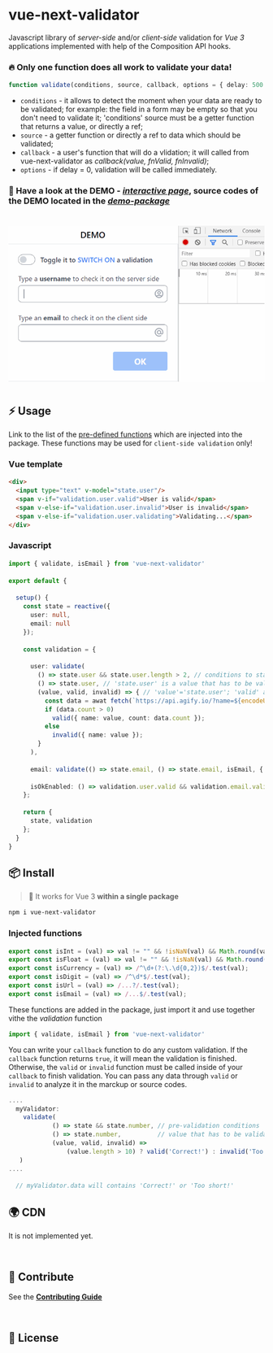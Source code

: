 # vue-next-validator

Javascript library of _server-side_ and/or _client-side_ validation for _*Vue 3*_ applications implemented with help of the Composition API hooks.

### 🔥 Only one function does all work to validate your data!


```ts
function validate(conditions, source, callback, options = { delay: 500 });
```
* `conditions` - it allows to detect the moment when your data are ready to be validated;
for example: the field in a form may be empty so that you don't need to validate it;
'conditions' source must be a getter function that returns a value, or directly a ref;
* `source` - a getter function or directly a ref to data which should be validated;
* `callback` - a user's function that will do a vlidation;
              it will called from vue-next-validator as *callback(value, fnValid, fnInvalid)*;
* `options` - if delay = 0, validation will be called immediately.


### 🚀 Have a look at the DEMO - _[interactive page](https://github.com/belset/vue-next-validator/demo-package)_, source codes of the DEMO located in the _[demo-package](https://github.com/belset/vue-next-validator/tree/master/demo-package)_

#
[![demo](https://raw.githubusercontent.com/belset/vue-next-validator/master/working.gif)](https://raw.githubusercontent.com/belset/vue-next-validator/master/working.gif)
#


## ⚡ Usage

Link to the list of the [pre-defined functions](#injected-functions) which are injected into the package. These functions may be used for `client-side validation` only!

### Vue template

```html
<div>
  <input type="text" v-model="state.user"/>
  <span v-if="validation.user.valid">User is valid</span>
  <span v-else-if="validation.user.invalid">User is invalid</span>
  <span v-else-if="validation.user.validating">Validating...</span>
</div>
```

### Javascript

```ts
import { validate, isEmail } from 'vue-next-validator'

export default {
    
  setup() {
    const state = reactive({
      user: null,
      email: null
    });

    const validation = {
      
      user: validate(
        () => state.user && state.user.length > 2, // conditions to start validation, or not
        () => state.user, // 'state.user' is a value that has to be validated
        (value, valid, invalid) => { // 'value'='state.user'; 'valid' and 'invalid' - callback functions to inform about validation result; additinal data can be passed; 
          const data = awat fetch(`https://api.agify.io/?name=${encodeURIComponent(value)}`);
          if (data.count > 0)
            valid({ name: value, count: data.count });
          else
            invalid({ name: value });
        }
      ),

      email: validate(() => state.email, () => state.email, isEmail, { delay: 0 }),

      isOkEnabled: () => validation.user.valid && validation.email.valid
    };

    return {
      state, validation
    };
  }
}
```

## 📦 Install

> 🎩 It works for Vue 3 **within a single package** 

```bash
npm i vue-next-validator
```


### Injected functions
```ts
export const isInt = (val) => val != "" && !isNaN(val) && Math.round(val) == val;
export const isFloat = (val) => val != "" && !isNaN(val) && Math.round(val) != val;
export const isCurrency = (val) => /^\d+(?:\.\d{0,2})$/.test(val);
export const isDigit = (val) => /^\d*$/.test(val);
export const isUrl = (val) => /...?/.test(val);
export const isEmail = (val) => /...$/.test(val);
```
These functions are added in the package, just import it and use together vithe the _validation_ function 
```ts
import { validate, isEmail } from 'vue-next-validator'
```

You can write your `callback` function to do any custom validation. 
If the `callback` function returns `true`, it will mean the validation is finished. 
Otherwise, the `valid` or `invalid` function must be called inside of your `callback` to finish validation. 
You can pass any data through `valid` or `invalid` to analyze it in the marckup or source codes.

```ts
....
  myValidator: 
    validate(
            () => state && state.number, // pre-validation conditions
            () => state.number,          // value that has to be validated
            (value, valid, invalid) => 
                (value.length > 10) ? valid('Correct!') : invalid('Too short!')
   )
....

  // myValidator.data will contains 'Correct!' or 'Too short!'
```

## 🌍 CDN

It is not implemented yet.

&nbsp;

## 🧱 Contribute

See the [**Contributing Guide**](https://github.com/belset/vue-next-validator/contributing)

&nbsp;

## 📄 License

